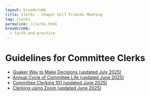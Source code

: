 ```yaml
---
layout: breadcrumb
title: Clerks - Chapel Hill Friends Meeting
tag: clerks
permalink: /clerks.html
breadcrumb:
  - faith-and-practice
---
```

# Guidelines for Committee Clerks


- [Quaker Way to Make Decisions (updated July 2025)](/assets/PDF/QuakerWaytoMakeDecisions.pdf)
- [Annual Cycle of Committee Life (updated June 2025)](/assets/PDF/AnnualCycleofCommitteeLife.pdf)
- [Committee Clerking 101 (updated June 2025)](/assets/PDF/ClerkingACommittee.pdf)
- [Clerking using Zoom (updated June 2025)](/assets/PDF/ClerkingACommitteeUsingZoom.pdf)